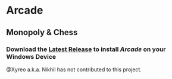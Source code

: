 # Arcade

## Monopoly & Chess

### Download the [Latest Release](https://github.com/Chaitanya-Keyal/Arcade/releases/download/v3.1.1/Arcade_Installer.exe) to install <i>Arcade</i> on your Windows Device

@Xyreo a.k.a. Nikhil has not contributed to this project.
